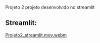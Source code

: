 Projeto 2
projeto desenvolvido no streamlit

## Streamlit:

[Projeto2_streamlit.mov.webm](https://github.com/matheusparaujo1515/EBAC-Data-Science/assets/153859098/10ba4598-507b-451f-b324-cbfb7d3002b5)
